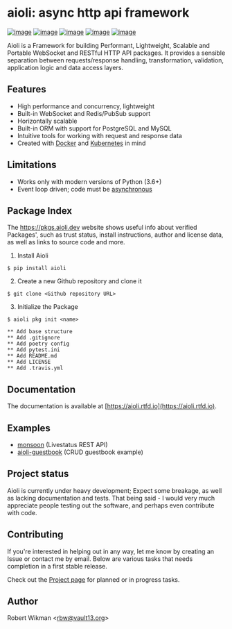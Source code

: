 aioli: async http api framework
=== 

[![image](https://img.shields.io/github/license/rbw/aioli.svg?style=flat-square)](https://raw.githubusercontent.com/rbw/aioli/master/LICENSE)
[![image](https://img.shields.io/pypi/v/aioli.svg?style=flat-square)](https://pypi.org/project/aioli)
[![image](https://img.shields.io/travis/rbw/aioli.svg?style=flat-square)](https://travis-ci.org/rbw/aioli)
[![image](https://img.shields.io/codecov/c/github/rbw/aioli.svg?style=flat-square)](https://codecov.io/gh/rbw/aioli)
[![image](https://img.shields.io/pypi/pyversions/aioli.svg?style=flat-square)](https://pypi.org/project/aioli/)

Aioli is a Framework for building Performant, Lightweight, Scalable and Portable WebSocket and RESTful HTTP API 
packages. It provides a sensible separation between requests/response handling, transformation, 
validation, application logic and data access layers. 
 

Features
---

- High performance and concurrency, lightweight
- Built-in WebSocket and Redis/PubSub support
- Horizontally scalable
- Built-in ORM with support for PostgreSQL and MySQL
- Intuitive tools for working with request and response data
- Created with [Docker](https://www.docker.com) and [Kubernetes](https://kubernetes.io) in mind

Limitations
---

- Works only with modern versions of Python (3.6+)
- Event loop driven; code must be [asynchronous](https://docs.python.org/3/library/asyncio.html)


Package Index
--

The https://pkgs.aioli.dev website shows useful info about verified Packages', such as trust status,
install instructions, author and license data, as well as links to source code and more.

1. Install Aioli

`$ pip install aioli`

2. Create a new Github repository and clone it

`$ git clone <Github repository URL>`

3. Initialize the Package 
```
$ aioli pkg init <name>

** Add base structure
** Add .gitignore
** Add poetry config
** Add pytest.ini
** Add README.md
** Add LICENSE
** Add .travis.yml
```


Documentation
---

The documentation is available at [https://aioli.rtfd.io](https://aioli.rtfd.io). 


Examples
---

- [monsoon](https://github.com/rbw/monsoon) (Livestatus REST API)
- [aioli-guestbook](https://github.com/rbw/aioli-guestbook) (CRUD guestbook example)


Project status
---

Aioli is currently under heavy development; Expect some breakage, as well as lacking documentation and tests.
That being said - I would very much appreciate people testing out the software, and perhaps even contribute with code.


Contributing
---

If you're interested in helping out in any way, let me know by creating an Issue or contact me by email.
Below are various tasks that needs completion in a first stable release. 

Check out the [Project page](https://github.com/rbw/aioli/projects/2) for planned or in progress tasks.

Author
---
Robert Wikman \<rbw@vault13.org\>
